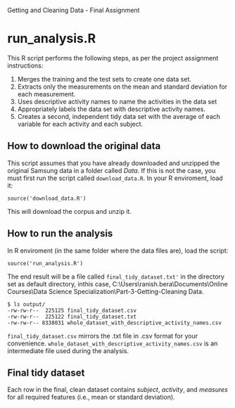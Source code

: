 Getting and Cleaning Data - Final Assignment
# run_analysis.R

This R script performs the following steps, as per the project assignment instructions:

1. Merges the training and the test sets to create one data set.
2. Extracts only the measurements on the mean and standard deviation for each measurement. 
3. Uses descriptive activity names to name the activities in the data set
4. Appropriately labels the data set with descriptive activity names. 
5. Creates a second, independent tidy data set with the average of each variable for each activity and each subject.

## How to download the original data

This script assumes that you have already downloaded and unzipped the original Samsung data in a folder called _Data_. If this is not the case, you must first run the script called `download_data.R`. In your R enviroment, load it:

```
source('download_data.R')
```
This will download the corpus and unzip it.
## How to run the analysis

In R enviroment (in the same folder where the data files are), load the script:

```
source('run_analysis.R')
```

The end result will be a file called `final_tidy_dataset.txt'` in the directory set as default directory, inthis case, C:\Users\ranish.bera\Documents\Online Courses\Data Science Specialization\Part-3-Getting-Cleaning Data.

```
$ ls output/
-rw-rw-r--  225125 final_tidy_dataset.csv
-rw-rw-r--  225122 final_tidy_dataset.txt
-rw-rw-r-- 8338031 whole_dataset_with_descriptive_activity_names.csv
```

`final_tidy_dataset.csv` mirrors the .txt file in .csv format for your convenience.
`whole_dataset_with_descriptive_activity_names.csv` is an intermediate file used during the analysis.

## Final tidy dataset

Each row in the final, clean dataset contains _subject_, _activity_, and _measures_ for all required features (i.e., mean or standard deviation).

